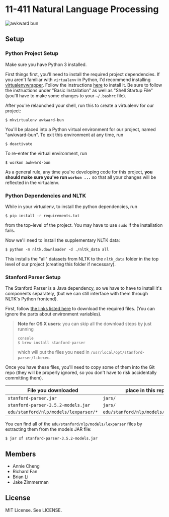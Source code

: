 # 11-411 Natural Language Processing

![awkward bun](https://athrice.files.wordpress.com/2015/04/scrunchy-bun.png)


## Setup

### Python Project Setup

Make sure you have Python 3 installed.

First things first, you'll need to install the required project dependencies. If
you aren't familiar with `virtualenv` in Python, I'd recommend installing
[virtualenvwrapper]. Follow the instructions [here][vew-install] to install it.
Be sure to follow the instructions under "Basic Installation" as well as "Shell
Startup File" (you'll have to make some changes to your `~/.bashrc` file).

After you're relaunched your shell, run this to create a virtualenv for our
project:

```console
$ mkvirtualenv awkward-bun
```

You'll be placed into a Python virtual environment for our project, named
"awkward-bun". To exit this environment at any time, run

```console
$ deactivate
```

To re-enter the virtual environment, run

```console
$ workon awkward-bun
```

As a general rule, any time you're developing code for this project, **you
should make sure you've run `workon ...`** so that all your changes will be
reflected in the virtualenv.

### Python Dependencies and NLTK

While in your virtualenv, to install the python dependencies, run

```console
$ pip install -r requirements.txt
```

from the top-level of the project. You may have to use `sudo` if the
installation fails.

Now we'll need to install the supplementary NLTK data:

```console
$ python -m nltk.downloader -d ./nltk_data all
```

This installs the "all" datasets from NLTK to the `nltk_data` folder in the top
level of our project (creating this folder if necessary).


### Stanford Parser Setup

The Stanford Parser is a Java dependency, so we have to have to install it's
components separately, (but we can still interface with them through NLTK's
Python frontend).

First, follow [the links listed here][third-party] to download the required
files. (You can ignore the parts about environment variables).

> **Note for OS X users**: you can skip all the download steps by just running
>
>     console
>     $ brew install stanford-parser
>
> which will put the files you need in `/usr/local/opt/stanford-parser/libexec`.

Once you have these files, you'll need to copy some of them into the Git repo
(they will be properly ignored, so you don't have to risk accidentally
committing them).

| File you downloaded                   | place in this repo                   |
| -------------------                   | ------------------                   |
| `stanford-parser.jar`                 | `jars/`                              |
| `stanford-parser-3.5.2-models.jar`    | `jars/`                              |
| `edu/stanford/nlp/models/lexparser/*` | `edu/stanford/nlp/models/lexparser/` |

You can find all of the `edu/stanford/nlp/models/lexparser` files by extracting
them from the models JAR file:

```console
$ jar xf stanford-parser-3.5.2-models.jar
```


## Members

- Annie Cheng
- Richard Fan
- Brian Li
- Jake Zimmerman

## License

MIT License. See LICENSE.

[virtualenvwrapper]: https://virtualenvwrapper.readthedocs.org/en/latest/
[vew-install]: http://virtualenvwrapper.readthedocs.org/en/latest/install.html#basic-installation
[third-party]: https://github.com/nltk/nltk/wiki/Installing-Third-Party-Software#stanford-tagger-ner-tokenizer-and-parser
